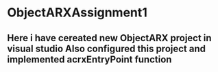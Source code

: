 # ObjectARXAssignment1
## Here i have cereated new ObjectARX project in visual studio Also configured this project and implemented acrxEntryPoint function

